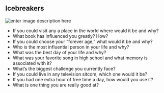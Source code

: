 ## Icebreakers

![enter image description here](http://letstalkagile.com/wp-content/uploads/2017/07/how-much-does-polar-bear-weigh.png)

 - If you could visit any a place in the world where would it be and why?
 - What book has influenced you greatly? How?
 - If you could choose your “forever age,” what would it be and why? 
 - Who is the most influential person in your life and why? 
 - What was the best day of your life and why?
 - What was your favorite song in high school and what memory is associated with it?
 - What’s the biggest challenge you currently face?
 - If you could live in any television sitcom, which one would it be? 
 - If you had  one extra hour of free time a day, how would you use it? 
 - What is one thing you are really good at?
